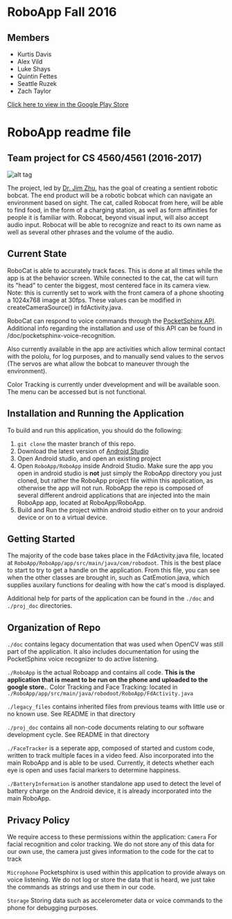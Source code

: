 # RoboApp Fall 2016
## Members
* Kurtis Davis
* Alex Vild
* Luke Shays
* Quintin Fettes
* Seattle Ruzek
* Zach Taylor


[Click here to view in the Google Play Store](https://play.google.com/store/apps/details?id=com.robodoot.dr.facetracktest)


# RoboApp readme file
## Team project for CS 4560/4561 (2016-2017)

![alt tag](https://scan.coverity.com/projects/8169/badge.svg?flat=1)

The project, led by <a href="https://www.ohio.edu/engineering/about/people/profiles.cfm?profile=zhuj">Dr. Jim Zhu</a>, has the goal of creating a sentient robotic bobcat.
The end product will be a robotic bobcat which can navigate an environment based on sight.  The cat, called Robocat from here, will be able to find food, in the form of a charging station, as well as form affinities for people it is familiar with.  Robocat, beyond visual input, will also  accept audio input.  Robocat will be able to recognize and react to  its own name as well as several other phrases and the volume of the audio.

## Current State
RoboCat is able to accurately track faces. This is done at all times while the app is at the behavior screen.
While connected to the cat, the cat will turn its "head" to center the biggest, most centered face
in its camera view. Note: this is currently set to work with the front camera of a phone shooting
a 1024x768 image at 30fps. These values can be modified in createCameraSource() in fdActivity.java.

RoboCat can respond to voice commands through the [PocketSphinx API](https://github.com/cmusphinx/pocketsphinx). Additional info regarding the installation and use of this API can be found in /doc/pocketsphinx-voice-recognition.

Also currently available in the app are activities which allow terminal contact with the pololu, for log purposes, and to manually send values to the servos (The servos are what allow the bobcat to maneuver through the environment).

Color Tracking is currently under dvevelopment and will be available soon. The menu can be accessed but is not functional.

## Installation and Running the Application
To build and run this application, you should do the following:
1. `git clone` the master branch of this repo.
2. Download the latest version of [Android Studio](https://developer.android.com/studio/index.html)
3. Open Android studio, and open an existing project
4. Open `RoboApp/RoboApp` inside Android Studio. Make sure the app you open in android studio is **not** just simply the RoboApp directory you just cloned, but rather the RoboApp project file within this application, as otherwise the app will not run. RoboApp the repo is composed of several different android applications that are injected into the main RoboApp app, located at RoboApp/RoboApp.
5. Build and Run the project within android studio either on to your android device or on to a virtual device.

## Getting Started
The majority of the code base takes place in the FdActivity.java file, located at `RoboApp/RoboApp/app/src/main/java/com/robodoot`. This is the best place to start to try to get a handle on the application. From this file, you can see when the other classes are brought in, such as CatEmotion.java, which supplies auxilary functions for dealing with how the cat's mood is displayed.

Additional help for parts of the application can be found in the `./doc` and `./proj_doc` directories.

## Organization of Repo
`./doc` contains legacy documentation that was used when OpenCV was still part of the application. It also includes documentation for using the PocketSphinx voice recognizer to do active listening.

`./RoboApp` is the actual Roboapp and contains all code. **This is the application that is meant to be run on the phone and uploaded to the google store.**.
Color Tracking and Face Tracking: located in `./RoboApp/app/src/main/java/robodoot/RoboApp/FdActivity.java`

`./legacy_files` contains inherited files from previous teams with little use or no known use. See README in that directory

`./proj_doc` contains all non-code documents relating to our software development cycle. See README in that directory

`./FaceTracker` is a seperate app, composed of started and custom code, written to track multiple faces in a video feed. Also incorporated into the main RoboApp and is able to be used. Currently, it detects whether each eye is open and uses facial markers to determine happiness.

`./BatteryInformation` is another standalone app used to detect the level of battery charge on the Android device, it is already incorporated into the main RoboApp.

## Privacy Policy
We require access to these permissions within the application:
`Camera` For facial recognition and color tracking. We do not store any of this data for our own use, the camera just gives information to the code for the cat to track

`Microphone` Pocketsphinx is used within this application to provide always on voice listening. We do not log or store the data that is heard, we just take the commands as strings and use them in our code.

`Storage` Storing data such as accelerometer data or voice commands to the phone for debugging purposes.

